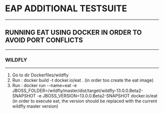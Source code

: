 # EAP ADDITIONAL TESTSUITE
--------------------------
## RUNNING EAT USING DOCKER IN ORDER TO AVOID PORT CONFLICTS
------------------------------------------------------------

### WILDFLY
-----------
1. Go to dir Dockerfiles/wildfly
2. Run : docker build -t docker.io/eat . (in order too create the eat image)
3. Run : docker run --name=eat -e JBOSS_FOLDER=/wildfly/master/dist/target/wildfly-13.0.0.Beta2-SNAPSHOT -e JBOSS_VERSION=13.0.0.Beta2-SNAPSHOT  docker.io/eat (in order to execute eat, the version should be replaced with the current wildfly master version)

